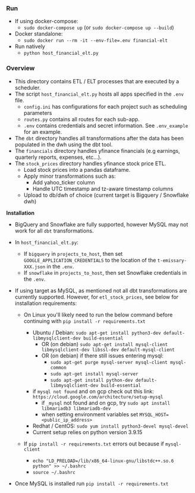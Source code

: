 ### Run
- If using docker-compose:
  - `sudo docker-compose up` (or `sudo docker-compose up --build`)
- Docker standalone:
  - `sudo docker run --rm -it --env-file=.env financial-elt`
- Run natively
  - `python host_financial_elt.py`

### Overview
- This directory contains ETL / ELT processes that are executed by a scheduler.
- The script `host_financial_elt.py` hosts all apps specified in the `.env` file.
  - `config.ini` has configurations for each project such as scheduling parameters
  - `routes.py` contains all routes for each sub-app.
  - `.env` contains credentials and secret information. See `.env_example` for an example.
- The `dbt` directory handles all transformations after the data has been populated in the dwh using the dbt tool.
- The `financials` directory handles yfinance financials (e.g earnings, quarterly reports, expenses, etc...).
- The `stock_prices` directory handles yfinance stock price ETL.
  - Load stock prices into a pandas dataframe.
  - Apply minor transformations such as:
    - Add yahoo_ticker column
    - Handle UTC timestamp and tz-aware timestamp columns
  - Upload to db/dwh of choice (current target is Bigquery / Snowflake dwh)

**Installation**

- BigQuery and Snowflake are fully supported, however MySQL may not work for all `dbt` transformations.
- In `host_financial_elt.py`:
  - If `bigquery` in `projects_to_host`, then set `GOOGLE_APPLICATION_CREDENTIALS` to the location of the `t-emissary-XXX.json` in the `.env`.
  - If `snowflake` in `projects_to_host`, then set Snowflake credentials in the `.env`.
- If using target as MySQL, as mentioned not all dbt transformations are currently supported. However, for `etl_stock_prices`, see below for installation requirements:
  - On Linux you'll likely need to run the below command before continuing with `pip install -r requirements.txt`
    - Ubuntu / Debian: `sudo apt-get install python3-dev default-libmysqlclient-dev build-essential`
      - OR (on debian) `sudo apt-get install mysql-client libmysqlclient-dev libssl-dev default-mysql-client`
      - OR (on debian) if there still issues entering mysql:
        - `sudo apt-get purge mysql-server mysql-client mysql-common` 
        - `sudo apt-get install mysql-server`
        - `sudo apt-get install python-dev default-libmysqlclient-dev build-essential`
    - if `mysql not found` and on gcp check out this link: `https://cloud.google.com/architecture/setup-mysql`
      - if `_mysql` not found and on gcp, try `sudo apt install libmariadb3 libmariadb-dev`
      - when setting environment variables set `MYSQL_HOST=<public_ip_address>`
    - Redhat / CentOS: `sudo yum install python3-devel mysql-devel`
    - Current setup relies on python version 3.9.15
  
  - If `pip install -r requirements.txt` errors out because if `mysql-client`
    - `echo "LD_PRELOAD=/lib/x86_64-linux-gnu/libstdc++.so.6 python" >> ~/.bashrc`
    - `source ~/.bashrc`

- Once MySQL is installed run `pip install -r requirements.txt`